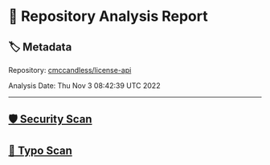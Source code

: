 # 🧪 Repository Analysis Report

## 🏷️ Metadata

Repository:
[cmccandless/license-api](https://github.com/cmccandless/license-api)

Analysis Date:
Thu Nov  3 08:42:39 UTC 2022

---

## [🛡️ Security Scan](./security)


## [🚫 Typo Scan](./typos)


